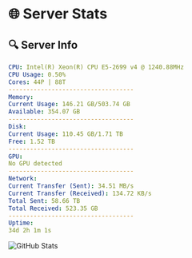 # 🌐 Server Stats
## 🔍 Server Info
```yaml
CPU: Intel(R) Xeon(R) CPU E5-2699 v4 @ 1240.88MHz
CPU Usage: 0.50%
Cores: 44P | 88T
-----------------------------------
Memory:
Current Usage: 146.21 GB/503.74 GB
Available: 354.07 GB
-----------------------------------
Disk:
Current Usage: 110.45 GB/1.71 TB
Free: 1.52 TB
-----------------------------------
GPU:
No GPU detected
-----------------------------------
Network:
Current Transfer (Sent): 34.51 MB/s
Current Transfer (Received): 134.72 KB/s
Total Sent: 58.66 TB
Total Received: 523.35 GB
-----------------------------------
Uptime:
34d 2h 1m 1s
```
![GitHub Stats](https://img.shields.io/badge/Updated-2025-04-10_23:23:50-blue)